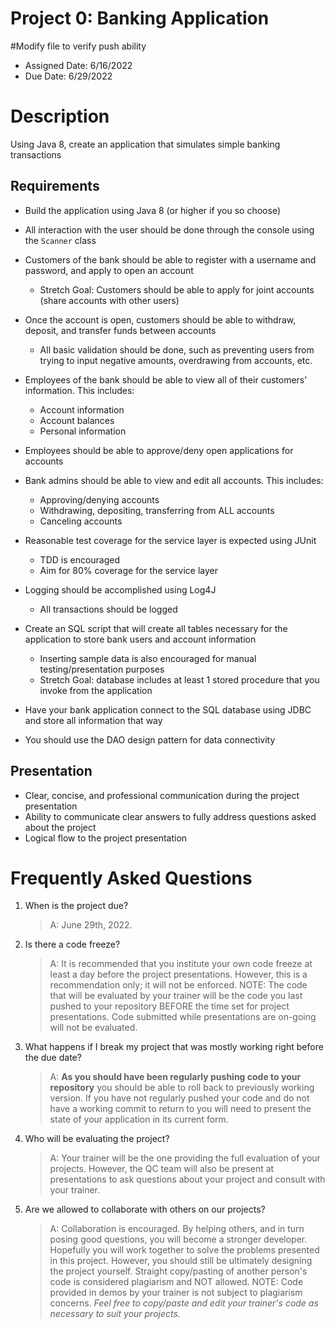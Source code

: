 # Project 0: Banking Application

#Modify file to verify push ability

* Assigned Date: 6/16/2022
* Due Date: 6/29/2022

# Description
Using Java 8, create an application that simulates simple banking transactions

## Requirements
- Build the application using Java 8 (or higher if you so choose)

- All interaction with the user should be done through the console using the `Scanner` class

- Customers of the bank should be able to register with a username and password, and apply to open an account
    - Stretch Goal: Customers should be able to apply for joint accounts (share accounts with other users)
   
- Once the account is open, customers should be able to withdraw, deposit, and transfer funds between accounts
    - All basic validation should be done, such as preventing users from trying to input negative amounts, overdrawing from accounts, etc.

- Employees of the bank should be able to view all of their customers' information. This includes:
    - Account information
    - Account balances
    - Personal information

- Employees should be able to approve/deny open applications for accounts

- Bank admins should be able to view and edit all accounts. This includes:
    - Approving/denying accounts
    - Withdrawing, depositing, transferring from ALL accounts
    - Canceling accounts

- Reasonable test coverage for the service layer is expected using JUnit
    - TDD is encouraged
    - Aim for 80% coverage for the service layer

- Logging should be accomplished using Log4J
    - All transactions should be logged

- Create an SQL script that will create all tables necessary for the application to store bank users and account information
    - Inserting sample data is also encouraged for manual testing/presentation purposes
    - Stretch Goal: database includes at least 1 stored procedure that you invoke from the application

- Have your bank application connect to the SQL database using JDBC and store all information that way

- You should use the DAO design pattern for data connectivity

## Presentation
- Clear, concise, and professional communication during the project presentation
- Ability to communicate clear answers to fully address questions asked about the project
- Logical flow to the project presentation

# Frequently Asked Questions
1. When is the project due? 

    >A: June 29th, 2022. 
2. Is there a code freeze? 
    >A: It is recommended that you institute your own code freeze at least a day before the project presentations. However, this is a recommendation only; it will not be enforced. NOTE: The code that will be evaluated by your trainer will be the code you last pushed to your repository BEFORE the time set for project presentations. Code submitted while presentations are on-going will not be evaluated. 
3. What happens if I break my project that was mostly working right before the due date? 
    >A: **As you should have been regularly pushing code to your repository** you should be able to roll back to previously working version. If you have not regularly pushed your code and do not have a working commit to return to you will need to present the state of your application in its current form. 
4. Who will be evaluating the project? 
    >A: Your trainer will be the one providing the full evaluation of your projects. However, the QC team will also be present at presentations to ask questions about your project and consult with your trainer. 
5. Are we allowed to collaborate with others on our projects? 
    >A: Collaboration is encouraged. By helping others, and in turn posing good questions, you will become a stronger developer. Hopefully you will work together to solve the problems presented in this project.  However, you should still be ultimately designing the project yourself. Straight copy/pasting of another person's code is considered plagiarism and NOT allowed. NOTE: Code provided in demos by your trainer is not subject to plagiarism concerns. *Feel free to copy/paste and edit your trainer's code as necessary to suit your projects.*
